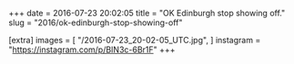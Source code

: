 +++
date = 2016-07-23 20:02:05
title = "OK Edinburgh stop showing off."
slug = "2016/ok-edinburgh-stop-showing-off"

[extra]
images = [
    "/2016-07-23_20-02-05_UTC.jpg",
]
instagram = "https://instagram.com/p/BIN3c-6Br1F"
+++

